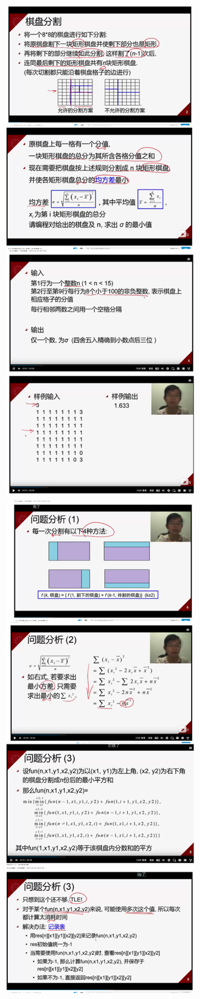 ![](images/2021-10-12-20-35-31.png)
![](images/2021-10-12-20-36-54.png)
![](images/2021-10-12-20-38-12.png)
![](images/2021-10-12-20-38-55.png)

![](images/2021-10-12-20-40-33.png)
![](images/2021-10-12-20-42-43.png)
![](images/2021-10-12-20-43-20.png)
![](images/2021-10-12-21-01-03.png)